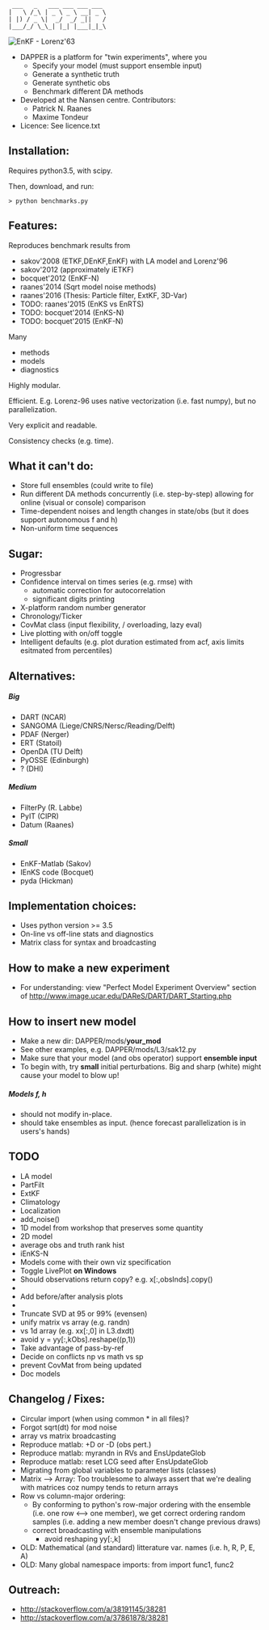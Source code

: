 
     ___   _   ___ ___ ___ ___ 
    |   \ /_\ | _ \ _ \ __| _ \
    | |) / _ \|  _/  _/ _||   /
    |___/_/ \_\_| |_| |___|_|_\


![EnKF - Lorenz'63](./figs/Lor63_ens_anim_2.gif)

* DAPPER is a platform for "twin experiments", where you
  * Specify your model (must support ensemble input)
  * Generate a synthetic truth
  * Generate synthetic obs
  * Benchmark different DA methods
* Developed at the Nansen centre. Contributors:
  * Patrick N. Raanes
  * Maxime Tondeur
* Licence: See licence.txt

Installation:
------------------------------------------------
Requires python3.5, with scipy.

Then, download, and run:

    > python benchmarks.py

Features:
------------------------------------------------
Reproduces benchmark results from
* sakov'2008 (ETKF,DEnKF,EnKF) with LA model and Lorenz'96
* sakov'2012 (approximately iETKF)
* bocquet'2012 (EnKF-N)
* raanes'2014 (Sqrt model noise methods)	
* raanes'2016 (Thesis: Particle filter, ExtKF, 3D-Var)
* TODO: raanes'2015 (EnKS vs EnRTS)	
* TODO: bocquet'2014 (EnKS-N)
* TODO: bocquet'2015 (EnKF-N)

Many
* methods
* models
* diagnostics


Highly modular.

Efficient.
E.g. Lorenz-96 uses native vectorization (i.e. fast numpy),  but no parallelization.

Very explicit and readable.

Consistency checks (e.g. time).


What it can't do:
------------------------------------------------
* Store full ensembles (could write to file)
* Run different DA methods concurrently (i.e. step-by-step)
     allowing for online (visual or console) comparison
* Time-dependent noises and length changes in state/obs
     (but it does support autonomous f and h)
* Non-uniform time sequences


Sugar:
------------------------------------------------
* Progressbar
* Confidence interval on times series (e.g. rmse) with
	* automatic correction for autocorrelation 
	* significant digits printing
* X-platform random number generator
* Chronology/Ticker
* CovMat class (input flexibility, / overloading, lazy eval)
* Live plotting with on/off toggle
* Intelligent defaults (e.g. plot duration estimated from acf,
    axis limits esitmated from percentiles)


Alternatives:
------------------------------------------------
##### Big
* DART        (NCAR)
* SANGOMA     (Liege/CNRS/Nersc/Reading/Delft)
* PDAF        (Nerger)
* ERT         (Statoil)
* OpenDA      (TU Delft)
* PyOSSE      (Edinburgh)
* ?           (DHI)

##### Medium
* FilterPy    (R. Labbe)
* PyIT        (CIPR)
* Datum       (Raanes)
    
##### Small
* EnKF-Matlab (Sakov)
* IEnKS code  (Bocquet)
* pyda        (Hickman)


Implementation choices:
------------------------------------------------
* Uses python version >= 3.5
* On-line vs off-line stats and diagnostics
* Matrix class for syntax and broadcasting


How to make a new experiment
------------------------------------------------
* For understanding: view "Perfect Model Experiment Overview" section of http://www.image.ucar.edu/DAReS/DART/DART_Starting.php

How to insert new model
------------------------------------------------
* Make a new dir: DAPPER/mods/**your_mod**
* See other examples, e.g. DAPPER/mods/L3/sak12.py
* Make sure that your model (and obs operator) support
  **ensemble input**
* To begin with, try **small** initial perturbations.
  Big and sharp (white) might cause your model to blow up!

##### Models f, h
* should not modify in-place.
* should take ensembles as input.
   (hence forecast parallelization is in users's hands)

TODO
------------------------------------------------
* LA model
* PartFilt
* ExtKF
* Climatology
* Localization
* add_noise()
* 1D model from workshop that preserves some quantity
* 2D model
* average obs and truth rank hist
* iEnKS-N
* Models come with their own viz specification
* Toggle LivePlot **on Windows**
* Should observations return copy? e.g. x[:,obsInds].copy()
* 
* Add before/after analysis plots
* 
* Truncate SVD at 95 or 99% (evensen)
* unify matrix vs array (e.g. randn)
* vs 1d array (e.g. xx[:,0] in L3.dxdt)
* avoid y  = yy[:,kObs].reshape((p,1))
* Take advantage of pass-by-ref
* Decide on conflicts np vs math vs sp
* prevent CovMat from being updated
* Doc models



Changelog / Fixes:
------------------------------------------------
* Circular import (when using common * in all files)?
* Forgot sqrt(dt) for mod noise
* array vs matrix broadcasting
* Reproduce matlab: +D or -D (obs pert.)
* Reproduce matlab: myrandn in RVs and EnsUpdateGlob
* Reproduce matlab: reset LCG seed after EnsUpdateGlob
* Migrating from global variables to parameter lists (classes) 
* Matrix --> Array: Too troublesome to always assert that
   we're dealing with matrices coz numpy tends to return arrays
* Row vs column-major ordering:
  * By conforming to python's row-major ordering
  with the ensemble (i.e. one row <--> one member), we get
  correct ordering random samples
  (i.e. adding a new member doesn't change previous draws) 
  * correct broadcasting with ensemble manipulations
     * avoid reshaping yy[:,k]
* OLD: Mathematical (and standard) litterature var. names (i.e. h, R, P, E, A)
* OLD: Many global namespace imports: from <package> import func1, func2


Outreach:
---------------
* http://stackoverflow.com/a/38191145/38281
* http://stackoverflow.com/a/37861878/38281
